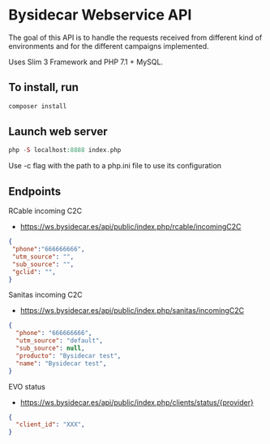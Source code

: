 # Bysidecar Webservice API

  The goal of this API is to handle the requests received from different kind of environments and for the different campaigns implemented.

  Uses Slim 3 Framework and PHP 7.1 + MySQL.

## To install, run

  ```php
  composer install

  ```

## Launch web server

```php
php -S localhost:8888 index.php
```

Use -c flag with the path to a php.ini file to use its configuration

## Endpoints

 RCable incoming C2C

- <https://ws.bysidecar.es/api/public/index.php/rcable/incomingC2C>

 ```json
 {
  "phone":"666666666",
  "utm_source": "",
  "sub_source": "",
  "gclid": "",
 }
 ```

 Sanitas incoming C2C

- <https://ws.bysidecar.es/api/public/index.php/sanitas/incomingC2C>

 ```json
 {
   "phone": "666666666",
   "utm_source": "default",
   "sub_source": null,
   "producto": "Bysidecar test",
   "name": "Bysidecar test",
 }
 ```

 EVO status

- <https://ws.bysidecar.es/api/public/index.php/clients/status/{provider}>

 ```json
 {
   "client_id": "XXX",
 }
 ```
